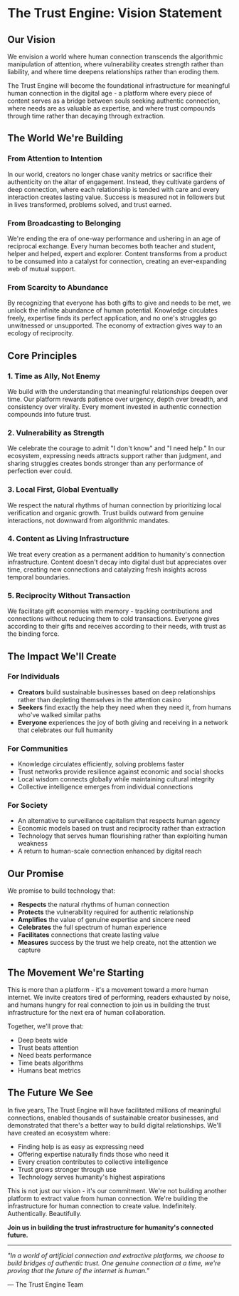 # The Trust Engine: Vision Statement

## Our Vision

We envision a world where human connection transcends the algorithmic manipulation of attention, where vulnerability creates strength rather than liability, and where time deepens relationships rather than eroding them.

The Trust Engine will become the foundational infrastructure for meaningful human connection in the digital age - a platform where every piece of content serves as a bridge between souls seeking authentic connection, where needs are as valuable as expertise, and where trust compounds through time rather than decaying through extraction.

## The World We're Building

### From Attention to Intention
In our world, creators no longer chase vanity metrics or sacrifice their authenticity on the altar of engagement. Instead, they cultivate gardens of deep connection, where each relationship is tended with care and every interaction creates lasting value. Success is measured not in followers but in lives transformed, problems solved, and trust earned.

### From Broadcasting to Belonging
We're ending the era of one-way performance and ushering in an age of reciprocal exchange. Every human becomes both teacher and student, helper and helped, expert and explorer. Content transforms from a product to be consumed into a catalyst for connection, creating an ever-expanding web of mutual support.

### From Scarcity to Abundance
By recognizing that everyone has both gifts to give and needs to be met, we unlock the infinite abundance of human potential. Knowledge circulates freely, expertise finds its perfect application, and no one's struggles go unwitnessed or unsupported. The economy of extraction gives way to an ecology of reciprocity.

## Core Principles

### 1. Time as Ally, Not Enemy
We build with the understanding that meaningful relationships deepen over time. Our platform rewards patience over urgency, depth over breadth, and consistency over virality. Every moment invested in authentic connection compounds into future trust.

### 2. Vulnerability as Strength
We celebrate the courage to admit "I don't know" and "I need help." In our ecosystem, expressing needs attracts support rather than judgment, and sharing struggles creates bonds stronger than any performance of perfection ever could.

### 3. Local First, Global Eventually
We respect the natural rhythms of human connection by prioritizing local verification and organic growth. Trust builds outward from genuine interactions, not downward from algorithmic mandates.

### 4. Content as Living Infrastructure
We treat every creation as a permanent addition to humanity's connection infrastructure. Content doesn't decay into digital dust but appreciates over time, creating new connections and catalyzing fresh insights across temporal boundaries.

### 5. Reciprocity Without Transaction
We facilitate gift economies with memory - tracking contributions and connections without reducing them to cold transactions. Everyone gives according to their gifts and receives according to their needs, with trust as the binding force.

## The Impact We'll Create

### For Individuals
- **Creators** build sustainable businesses based on deep relationships rather than depleting themselves in the attention casino
- **Seekers** find exactly the help they need when they need it, from humans who've walked similar paths
- **Everyone** experiences the joy of both giving and receiving in a network that celebrates our full humanity

### For Communities
- Knowledge circulates efficiently, solving problems faster
- Trust networks provide resilience against economic and social shocks
- Local wisdom connects globally while maintaining cultural integrity
- Collective intelligence emerges from individual connections

### For Society
- An alternative to surveillance capitalism that respects human agency
- Economic models based on trust and reciprocity rather than extraction
- Technology that serves human flourishing rather than exploiting human weakness
- A return to human-scale connection enhanced by digital reach

## Our Promise

We promise to build technology that:
- **Respects** the natural rhythms of human connection
- **Protects** the vulnerability required for authentic relationship
- **Amplifies** the value of genuine expertise and sincere need
- **Celebrates** the full spectrum of human experience
- **Facilitates** connections that create lasting value
- **Measures** success by the trust we help create, not the attention we capture

## The Movement We're Starting

This is more than a platform - it's a movement toward a more human internet. We invite creators tired of performing, readers exhausted by noise, and humans hungry for real connection to join us in building the trust infrastructure for the next era of human collaboration.

Together, we'll prove that:
- Deep beats wide
- Trust beats attention
- Need beats performance
- Time beats algorithms
- Humans beat metrics

## The Future We See

In five years, The Trust Engine will have facilitated millions of meaningful connections, enabled thousands of sustainable creator businesses, and demonstrated that there's a better way to build digital relationships. We'll have created an ecosystem where:

- Finding help is as easy as expressing need
- Offering expertise naturally finds those who need it
- Every creation contributes to collective intelligence
- Trust grows stronger through use
- Technology serves humanity's highest aspirations

This is not just our vision - it's our commitment. We're not building another platform to extract value from human connection. We're building the infrastructure for human connection to create value. Indefinitely. Authentically. Beautifully.

**Join us in building the trust infrastructure for humanity's connected future.**

---

*"In a world of artificial connection and extractive platforms, we choose to build bridges of authentic trust. One genuine connection at a time, we're proving that the future of the internet is human."*

— The Trust Engine Team
